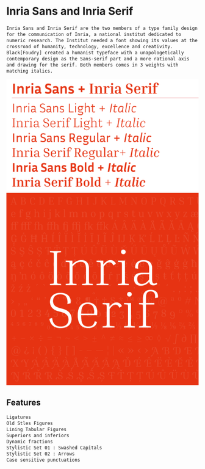 # Inria Sans and Inria Serif

```
Inria Sans and Inria Serif are the two members of a type family design for the communication of Inria, a national institut dedicated to numeric research. The Institut needed a font showing its values at the crossroad of humanity, technology, excellence and creativity. Black[Foudry] created a humanist typeface with a unapologetically contemporary design as the Sans-serif part and a more rational axis and drawing for the serif. Both members comes in 3 weights with matching italics.
```
![Specimen](documentation/Family.png)
![Specimen](documentation/inria02.png)


## Features
```
Ligatures
Old Stles Figures
Lining Tabular Figures
Superiors and inferiors
Dynamic fractions
Stylistic Set 01 : Swashed Capitals
Stylistic Set 02 : Arrows
Case sensitive punctuations
```